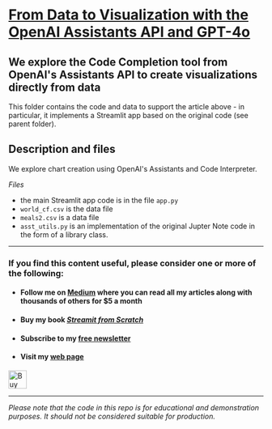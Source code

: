# [From Data to Visualization with the OpenAI Assistants API and GPT-4o](https://medium.com/towards-data-science/from-data-to-visualization-with-the-openai-assistants-api-and-gpt-4o-69af0cac5118)

## We explore the Code Completion tool from OpenAI's Assistants API to create visualizations directly from data


This folder contains the code and data to support the article above - in particular, it implements a Streamlit app based on the original code (see parent folder).


## Description and files

We explore chart creation using OpenAI's Assistants and Code Interpreter.

_Files_

- the main Streamlit app code is in the file `app.py`
- ``world_cf.csv`` is the data file
- ``meals2.csv`` is a data file
- ``asst_utils.py`` is an implementation of the original Jupter Note code in the form of a library class.


---
### If you find this content useful, please consider one or more of the following:

-  #### Follow me on  [Medium](https://medium.com/@alan-jones) where you can read all my articles along with thousands of others for $5 a month  
-  #### Buy my book [ _Streamit from Scratch_](https://alanjones2.github.io/streamlitfromscratch/)
-  #### Subscribe to my [free newsletter](https://technofile.substack.com/)
-  #### Visit my [web page](alanjones2.github.io)

<a href='https://ko-fi.com/M4M64THKG' target='_blank'><img height='36' style='border:0px;height:36px;' src='https://storage.ko-fi.com/cdn/kofi2.png?v=3' border='0' alt='Buy Me a Coffee at ko-fi.com' /></a>

---

_Please note that the code in this repo is for educational and demonstration purposes. It should not be considered suitable for production._